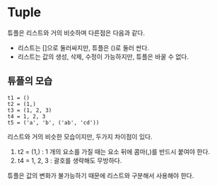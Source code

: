 # Tuple
튜플은 리스트와 거의 비슷하며 다른점은 다음과 같다.  
- 리스트는 []으로 둘러싸지만, 튜플은 ()로 둘러 싼다.
- 리스트는 값의 생성, 삭제, 수정이 가능하지만, 튜플은 바꿀 수 없다.

## 튜플의 모습
```
t1 = ()
t2 = (1,)
t3 = (1, 2, 3)
t4 = 1, 2, 3
t5 = ('a', 'b', ('ab', 'cd'))
```
리스트와 거의 비슷한 모습이지만, 두가지 차이점이 있다.  
1. t2 = (1,)    : 1 개의 요소를 가질 때는 요소 뒤에 콤마(,)를 반드시 붙여야 한다.
2. t4 = 1, 2, 3 : 괄호를 생략해도 무방하다.
  
튜플은 값의 변화가 불가능하기 때문에 리스트와 구분해서 사용해야 한다.  
